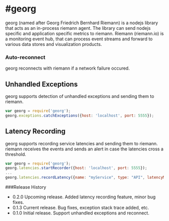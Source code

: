 #georg
=========

georg (named after Georg Friedrich Bernhard Riemann) is a nodejs library that acts as an in-process riemann agent.
The library can send nodejs specific and application specific metrics to riemann.
Riemann (riemann.io) is a monitoring event hub, that can process event streams and forward to various data stores and visualization products.



### Auto-reconnect ###
georg reconnects with riemann if a network failure occured.

## Unhandled Exceptions ##

georg supports detection of unhandled exceptions and sending them to riemann.

```javascript
var georg = require('georg');
georg.exceptions.catchExceptions({host: 'localhost', port: 5555});
```
## Latency Recording ##

georg supports recording service latencies and sending them to riemann. riemann receives the events and sends an alert in case the latencies cross a threshold.

```javascript
var georg = require('georg');
georg.latencies.startRecorder({host: 'localhost', port: 5555});
...
georg.latencies.recordLatency({name: "myService", type: "API", latencyMS : 400, completed: true});
```

###Release History

* 0.2.0 Upcoming release. Added latency recording feature, minor bug fixes.
* 0.1.3 Current release. Bug fixes, exception stack trace added, etc.
* 0.1.0 Initial release. Support unhandled exceptions and reconnect.